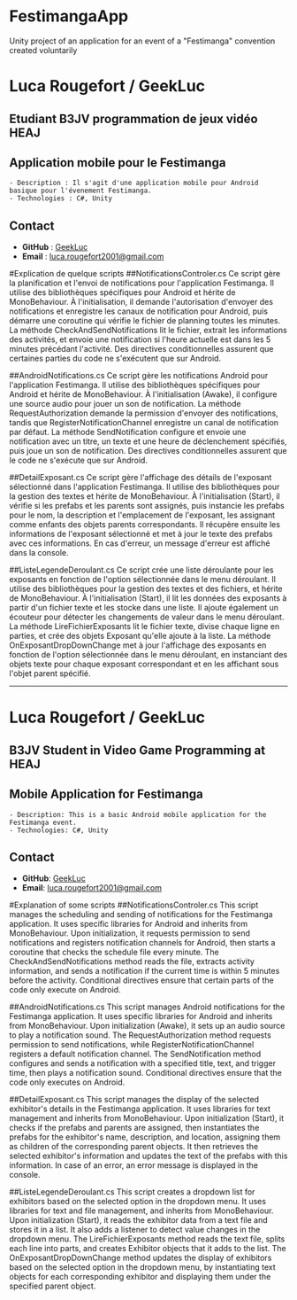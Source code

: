 # FestimangaApp
Unity project of an application for an event of a "Festimanga" convention created voluntarily

# Luca Rougefort / GeekLuc
## Etudiant B3JV programmation de jeux vidéo HEAJ

## **Application mobile pour le Festimanga**
    - Description : Il s'agit d'une application mobile pour Android basique pour l'évenement Festimanga. 
    - Technologies : C#, Unity

## Contact
- **GitHub** : [GeekLuc](https://github.com/GeekLuc)
- **Email** : [luca.rougefort2001@gmail.com](luca.rougefort2001@gmail.com)

#Explication de quelque scripts
##NotificationsControler.cs
Ce script gère la planification et l'envoi de notifications pour l'application Festimanga. 
Il utilise des bibliothèques spécifiques pour Android et hérite de MonoBehaviour. À l'initialisation, 
il demande l'autorisation d'envoyer des notifications et enregistre les canaux de notification pour Android, 
puis démarre une coroutine qui vérifie le fichier de planning toutes les minutes. 
La méthode CheckAndSendNotifications lit le fichier, extrait les informations des activités, et envoie une 
notification si l'heure actuelle est dans les 5 minutes précédant l'activité. Des directives conditionnelles 
assurent que certaines parties du code ne s'exécutent que sur Android.

##AndroidNotifications.cs
Ce script gère les notifications Android pour l'application Festimanga. Il utilise des bibliothèques spécifiques
pour Android et hérite de MonoBehaviour. À l'initialisation (Awake), il configure une source audio pour jouer un 
son de notification. La méthode RequestAuthorization demande la permission d'envoyer des notifications, tandis que 
RegisterNotificationChannel enregistre un canal de notification par défaut. La méthode SendNotification configure et 
envoie une notification avec un titre, un texte et une heure de déclenchement spécifiés, puis joue un son de notification. 
Des directives conditionnelles assurent que le code ne s'exécute que sur Android.

##DetailExposant.cs
Ce script gère l'affichage des détails de l'exposant sélectionné dans l'application Festimanga. Il utilise des bibliothèques 
pour la gestion des textes et hérite de MonoBehaviour. À l'initialisation (Start), il vérifie si les prefabs et les parents sont 
assignés, puis instancie les prefabs pour le nom, la description et l'emplacement de l'exposant, les assignant comme enfants 
des objets parents correspondants. Il récupère ensuite les informations de l'exposant sélectionné et met à jour le texte des
prefabs avec ces informations. En cas d'erreur, un message d'erreur est affiché dans la console.

##ListeLegendeDeroulant.cs
Ce script crée une liste déroulante pour les exposants en fonction de l'option sélectionnée dans le menu déroulant. Il utilise 
des bibliothèques pour la gestion des textes et des fichiers, et hérite de MonoBehaviour. À l'initialisation (Start), il lit 
les données des exposants à partir d'un fichier texte et les stocke dans une liste. Il ajoute également un écouteur pour 
détecter les changements de valeur dans le menu déroulant. La méthode LireFichierExposants lit le fichier texte, divise chaque
ligne en parties, et crée des objets Exposant qu'elle ajoute à la liste. La méthode OnExposantDropDownChange met à jour l'affichage 
des exposants en fonction de l'option sélectionnée dans le menu déroulant, en instanciant des objets texte pour chaque exposant 
correspondant et en les affichant sous l'objet parent spécifié.

------------------------------------------------------------------------------------------------------------------------------------------------------------------------------------------------

# Luca Rougefort / GeekLuc
## B3JV Student in Video Game Programming at HEAJ

## **Mobile Application for Festimanga**
    - Description: This is a basic Android mobile application for the Festimanga event.
    - Technologies: C#, Unity

## Contact
- **GitHub**: [GeekLuc](https://github.com/GeekLuc)
- **Email**: [luca.rougefort2001@gmail.com](luca.rougefort2001@gmail.com)

#Explanation of some scripts
##NotificationsControler.cs
This script manages the scheduling and sending of notifications for the Festimanga application.
It uses specific libraries for Android and inherits from MonoBehaviour. Upon initialization,
it requests permission to send notifications and registers notification channels for Android,
then starts a coroutine that checks the schedule file every minute.
The CheckAndSendNotifications method reads the file, extracts activity information, and sends a
notification if the current time is within 5 minutes before the activity. Conditional directives
ensure that certain parts of the code only execute on Android.

##AndroidNotifications.cs
This script manages Android notifications for the Festimanga application. It uses specific libraries
for Android and inherits from MonoBehaviour. Upon initialization (Awake), it sets up an audio source
to play a notification sound. The RequestAuthorization method requests permission to send notifications,
while RegisterNotificationChannel registers a default notification channel. The SendNotification method
configures and sends a notification with a specified title, text, and trigger time, then plays a notification sound.
Conditional directives ensure that the code only executes on Android.

##DetailExposant.cs
This script manages the display of the selected exhibitor's details in the Festimanga application. It uses libraries
for text management and inherits from MonoBehaviour. Upon initialization (Start), it checks if the prefabs and parents are
assigned, then instantiates the prefabs for the exhibitor's name, description, and location, assigning them as children
of the corresponding parent objects. It then retrieves the selected exhibitor's information and updates the text of the
prefabs with this information. In case of an error, an error message is displayed in the console.

##ListeLegendeDeroulant.cs
This script creates a dropdown list for exhibitors based on the selected option in the dropdown menu. It uses libraries
for text and file management, and inherits from MonoBehaviour. Upon initialization (Start), it reads the exhibitor data
from a text file and stores it in a list. It also adds a listener to detect value changes in the dropdown menu. The LireFichierExposants
method reads the text file, splits each line into parts, and creates Exhibitor objects that it adds to the list. The OnExposantDropDownChange
method updates the display of exhibitors based on the selected option in the dropdown menu, by instantiating text objects for each corresponding
exhibitor and displaying them under the specified parent object.
